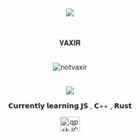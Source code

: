 
  
   <br>
<p align="center">  
<img src="https://c.tenor.com/CeiYlOyw55oAAAAi/pokemon-pixel-art.gif">
</p>
<p align="center">
   <br>
   <p align="center"> 𝐕𝐀𝐗𝐈𝐑 <p align="center">
   <br>
   <img src="https://komarev.com/ghpvc/?username=novaxir&color=grey" alt="notvaxir" />
   <br>
     <br>
      <p align="center">
  <img src="https://discord.c99.nl/widget/theme-4/746326780884942849.png"/>
  <br>
   
<p align="center">𝗖𝘂𝗿𝗿𝗲𝗻𝘁𝗹𝘆 𝗹𝗲𝗮𝗿𝗻𝗶𝗻𝗴 𝗝𝗦 , 𝗖++ , 𝗥𝘂𝘀𝘁<p align="center">
       <p align="center"> <a href="https://discord.gg/ZjmRJkHytt" target="blank"><img align="center" src="https://cdn.jsdelivr.net/npm/simple-icons@3.0.1/icons/discord.svg" alt="qpskJCZRvp" height="30" width="40" /></a>
<p align="center">
